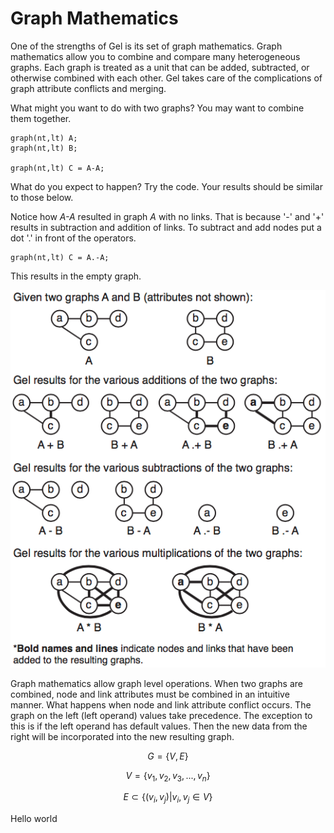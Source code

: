 # Graph Mathematics

One of the strengths of Gel is its set of graph mathematics. Graph mathematics allow you to combine and compare many heterogeneous graphs. Each graph is treated as a unit that can be added, subtracted, or otherwise combined with each other. Gel takes care of the complications of graph attribute conflicts and merging. 

What might you want to do with two graphs? You may want to combine them together. 

```
graph(nt,lt) A;
graph(nt,lt) B;

graph(nt,lt) C = A-A;
```
What do you expect to happen? Try the code. Your results should be similar to those below.

Notice how *A-A* resulted in graph *A* with no links. That is because '-' and '+' results in subtraction and addition of links. To subtract and add nodes put a dot '.' in front of the operators. 

```
graph(nt,lt) C = A.-A;
```

This results in the empty graph.

![](imgs/img20.png)

Graph mathematics allow graph level operations. When two graphs are combined, node and link attributes must be combined in an intuitive manner. What happens when node and link attribute conflict occurs. The graph on the left (left operand) values take precedence. The exception to this is if the left operand has default values. Then the new data from the right will be incorporated into the new resulting graph.

$$G=\{V,E\}$$

$$V=\{v_1,v_2,v_3,...,v_n\}$$

$$E \subset \{(v_i,v_j)|v_i,v_j \in V\}$$

Hello world
